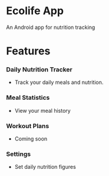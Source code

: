 # Ecolife App

An Android app for nutrition tracking

# Features

### Daily Nutrition Tracker
- Track your daily meals and nutrition.

### Meal Statistics
- View your meal history

### Workout Plans
- Coming soon

### Settings
- Set daily nutrition figures